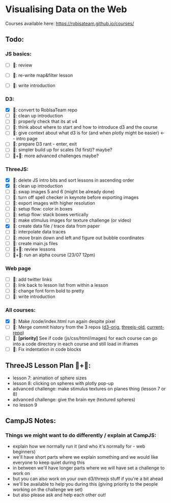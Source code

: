 # Visualising Data on the Web

Courses available here: https://robisateam.github.io/courses/

## Todo:

### JS basics:
- [ ] 🦄: review
- [ ] 🦄: re-write map&filter lesson
- [ ] 🦄: write introduction


### D3:
- [x] 🦆: convert to RobIsaTeam repo
- [ ] 🦄: clean up introduction
- [ ] 🦆: properly check that its at v4
- [ ] 🦄: think about where to start and how to introduce d3 and the course
- [ ] 🦄: give context about what d3 is for (and when plotly might be easier) <-- intro page
- [ ] 🦄: prepare D3 rant - enter, exit
- [ ] 🦄: simpler build up for scales (1d first)? maybe?
- [ ] 🦆+🦄: more advanced challenges maybe?

### ThreeJS:
- [x] 🦆: delete JS intro bits and sort lessons in ascending order
- [x] 🦄: clean up introduction
- [ ] 🦄: swap images 5 and 6 (might be already done)
- [ ] 🦄: turn off spell checker in keynote before exporting images
- [ ] 🦄: export images with higher resolution
- [ ] 🦄: setup flow: color in boxes 
- [ ] 🦄: setup flow: stack boxes vertically
- [ ] 🦄: make stimulus images for texture challenge (or video)
- [x] 🦄: create data file / trace data from paper
- [ ] 🦆: interpolate data traces
- [ ] 🦄: move brain down and left and figure out bubble coordinates
- [ ] 🦆: create main.js files
- [ ] 🦆+🦄: review lessons
- [ ] 🦆+🦄: run an alpha course (23/07 12pm)

### Web page
- [ ] 🦆: add twitter links
- [ ] 🦆: link back to lesson list from within a lesson
- [ ] 🦆: change font form bold to pretty
- [ ] 🦄: write introduction

### All courses: 
- [x] 🦆: Make /code/index.html run again despite pixel
- [ ] 🦆: Merge commit history from the 3 repos ([d3-orig](https://github.com/IsaKiko/D3-visualising-data), [threejs-old](https://github.com/RobIsaTeam/ThreeJS-course), [current-repo](https://github.com/RobIsaTeam/courses))
- [ ] 🦆: **[priority]** See if code (js/css/html/images) for each course can go into a code directory in each course and still load in iframes
- [ ] 🦄: Fix indentation in code blocks

## ThreeJS Lesson Plan 🦆+🦄:
- lesson 7: animation of sphere sizes
- lesson 8: clicking on spheres with plotly pop-up
- advanced challenge: make stimulus textures on planes thing (lesson 7 or 8)
- advanced challenge: give the brain eye (textured spheres)
- no lesson 9

## CampJS Notes:

### Things we might want to do differently / explain at CampJS:
- explain how we normally run it (and who it's normally for - web beginners)
- we'll have short parts where we explain something and we would like everyone to keep quiet during this
- in between we'll have longer parts where we will have set a challenge to work on
- but you can also work on your own d3/threejs stuff if you're a bit ahead
- we'll be available to help you during this (giving priority to the people working on the challenge we set) 
- but also please ask and help each other out! 
